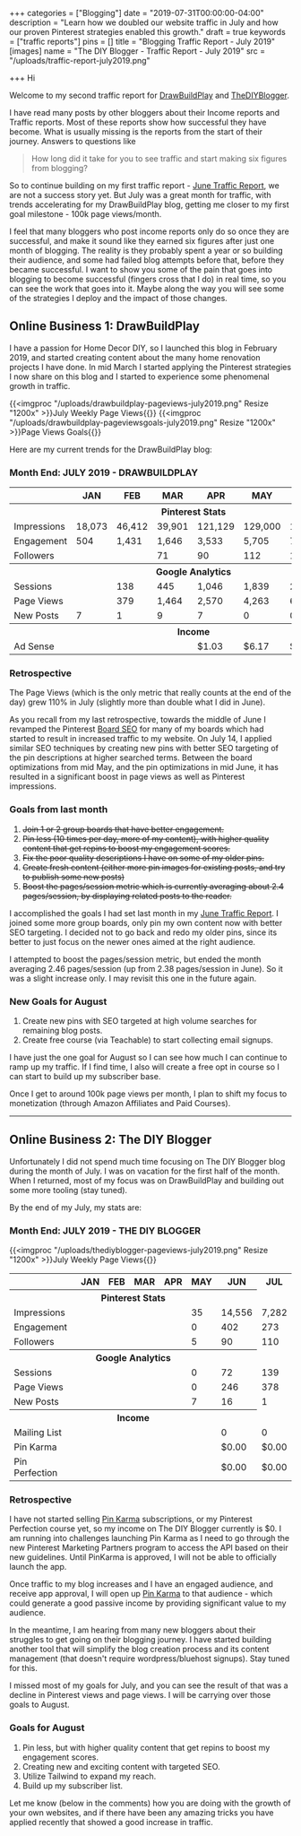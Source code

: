 +++
categories = ["Blogging"]
date = "2019-07-31T00:00:00-04:00"
description = "Learn how we doubled our website traffic in July and how our proven Pinterest strategies enabled this growth."
draft = true
keywords = ["traffic reports"]
pins = []
title = "Blogging Traffic Report - July 2019"
[images]
name = "The DIY Blogger - Traffic Report - July 2019"
src = "/uploads/traffic-report-july2019.png"

+++
Hi

Welcome to my second traffic report for  [DrawBuildPlay](https://www.drawbuildplay.com "DrawBuildPlay - Home Decor and DIY Blog") and [TheDIYBlogger](https://www.thediyblogger.com "The DIY Blogger - Pinterest Strategies").  

I have read many posts by other bloggers about their Income reports and Traffic reports.  Most of these reports show how successful they have become.  What is usually missing is the reports from the start of their journey.  Answers to questions like

> How long did it take for you to see traffic and start making six figures from blogging?

So to continue building on my first traffic report - [June Traffic Report](/blog/blogging-traffic-report-june-2019/ "June Traffic Report"), we are not a success story yet.  But July was a great month for traffic, with trends accelerating for my DrawBuildPlay blog, getting me closer to my first goal milestone - 100k page views/month.

I feel that many bloggers who post income reports only do so once they are successful, and make it sound like they earned six figures after just one month of blogging.  The reality is they probably spent a year or so building their audience, and some had failed blog attempts before that, before they became successful.  I want to show you some of the pain that goes into blogging to become successful (fingers cross that I do) in real time, so you can see the work that goes into it.  Maybe along the way you will see some of the strategies I deploy and the impact of those changes.

## Online Business 1: DrawBuildPlay

I have a passion for Home Decor DIY, so I launched this blog in February 2019, and started creating content about the many home renovation projects I have done.  In mid March I started applying the Pinterest strategies I now share on this blog and I started to experience some phenomenal growth in traffic.

{{<imgproc "/uploads/drawbuildplay-pageviews-july2019.png" Resize "1200x" >}}July Weekly Page Views{{</imgproc>}}
{{<imgproc "/uploads/drawbuildplay-pageviewsgoals-july2019.png" Resize "1200x" >}}Page Views Goals{{</imgproc>}}

Here are my current trends for the DrawBuildPlay blog:

### **Month End: JULY 2019 - DRAWBUILDPLAY**

<table class="incomereport">
<tr class="months">
<th></th>
<th>JAN</th>
<th>FEB</th>
<th>MAR</th>
<th>APR</th>
<th>MAY</th>  
<th>JUN</th>
<th class="currentmonth">JUL</th>
</tr>
<tr>
<th colspan="13">Pinterest Stats</th>
</tr>
<tr>
<td>Impressions</td>
<td>18,073</td>
<td>46,412</td>
<td>39,901</td>
<td>121,129</td>
<td>129,000</td>
<td>138,253</td>
<td class="currentmonth">326,552</td>
</tr>
<tr>
<td>Engagement</td>
<td>504</td>
<td>1,431</td>
<td>1,646</td>
<td>3,533</td>
<td>5,705</td>
<td>7,623</td>
<td class="currentmonth">19,880</td>
</tr>
<tr>
<td>Followers</td>
<td></td>
<td></td>
<td>71</td>
<td>90</td>
<td>112</td>
<td>137</td>
<td class="currentmonth">224</td>
</tr>
<tr>
<th colspan="13">Google Analytics</th>
</tr>
<tr>
<td>Sessions</td>
<td></td>
<td>138</td>
<td>445</td>
<td>1,046</td>
<td>1,839</td>
<td>2,676</td>
<td class="currentmonth">5,500</td>
</tr>
<tr>
<td>Page Views</td>
<td></td>
<td>379</td>
<td>1,464</td>
<td>2,570</td>
<td>4,263</td>
<td>6,357</td>
<td class="currentmonth">13,367</td>
</tr>
<tr>
<td>New Posts</td>
<td>7</td>
<td>1</td>
<td>9</td>
<td>7</td>
<td>0</td>
<td>0</td>
<td class="currentmonth">0</td>
</tr>
<tr>
<th colspan="13">Income</th>
</tr>
<tr>
<td>Ad Sense</td>
<td></td>
<td></td>
<td></td>
<td>$1.03</td>
<td>$6.17</td>
<td>$20.57</td>
<td class="currentmonth">$37.35</td>
</tr>
</table>


### Retrospective

The Page Views (which is the only metric that really counts at the end of the day) grew 110% in July (slightly more than double what I did in June).

As you recall from my last retrospective, towards the middle of June I revamped the Pinterest [Board SEO](/blog/how-to-create-keyword-rich-pinterest-board-names-to-get-more-repins/ "Board SEO") for many of my boards which had started to result in increased traffic to my website.  On July 14, I applied similar SEO techniques by creating new pins with better SEO targeting of the pin descriptions at higher searched terms.  Between the board optimizations from mid May, and the pin optimizations in mid June, it has resulted in a significant boost in page views as well as Pinterest impressions. 

### Goals from last month

1. ~~Join 1 or 2 group boards that have better engagement.~~
2. ~~Pin less (10 times per day, more of my content), with higher quality content that get repins to boost my engagement scores.~~
3. ~~Fix the poor quality descriptions I have on some of my older pins.~~
4. ~~Create fresh content (either more pin images for existing posts, and try to publish some new posts)~~
5. ~~Boost the pages/session metric which is currently averaging about 2.4 pages/session, by displaying related posts to the reader.~~

I accomplished the goals I had set last month in my [June Traffic Report](/blog/blogging-traffic-report-june-2019/ "June Traffic Report").  I joined some more group boards, only pin my own content now with better SEO targeting.  I decided not to go back and redo my older pins, since its better to just focus on the newer ones aimed at the right audience.  

I attempted to boost the pages/session metric, but ended the month averaging 2.46 pages/session (up from 2.38 pages/session in June).  So it was a slight increase only. I may revisit this one in the future again.

### New Goals for August

1. Create new pins with SEO targeted at high volume searches for remaining blog posts.
2. Create free course (via Teachable) to start collecting email signups.

I have just the one goal for August so I can see how much I can continue to ramp up my traffic.  If I find time, I also will create a free opt in course so I can start to build up my subscriber base.

Once I get to around 100k page views per month, I plan to shift my focus to monetization (through Amazon Affiliates and Paid Courses).

------------

## Online Business 2: The DIY Blogger

Unfortunately I did not spend much time focusing on The DIY Blogger blog during the month of July.  I was on vacation for the first half of the month.  When I returned, most of my focus was on DrawBuildPlay and building out some more tooling (stay tuned).  

By the end of my July, my stats are:

### **Month End: JULY 2019 - THE DIY BLOGGER**

{{<imgproc "/uploads/thediyblogger-pageviews-july2019.png" Resize "1200x" >}}July Weekly Page Views{{</imgproc>}}

<table class="incomereport">
<tr class="months">
<th></th>
<th>JAN</th>
<th>FEB</th>
<th>MAR</th>
<th>APR</th>
<th>MAY</th>
<th>JUN</th>
<th class="currentmonth">JUL</th>
</tr>
<tr>
<th colspan="7">Pinterest Stats</th>
</tr>
<tr>
<td>Impressions</td>
<td></td>
<td></td>
<td></td>
<td></td>
<td>35</td>
<td>14,556</td>
<td class="currentmonth">7,282</td>
</tr>
<tr>
<td>Engagement</td>
<td></td>
<td></td>
<td></td>
<td></td>
<td>0</td>
<td>402</td>
<td class="currentmonth">273</td>
</tr>
<tr>
<td>Followers</td>
<td></td>
<td></td>
<td></td>
<td></td>
<td>5</td>
<td>90</td>
<td class="currentmonth">110</td>
</tr>
<tr>
<th colspan="7">Google Analytics</th>
</tr>
<tr>
<td>Sessions</td>
<td></td>
<td></td>
<td></td>
<td></td>
<td>0</td>
<td>72</td>
<td class="currentmonth">139</td>
</tr>
<tr>
<td>Page Views</td>
<td></td>
<td></td>
<td></td>
<td></td>
<td>0</td>
<td>246</td>
<td class="currentmonth">378</td>
</tr>
<tr>
<td>New Posts</td>
<td></td>
<td></td>
<td></td>
<td></td>
<td>7</td>
<td>16</td>
<td class="currentmonth">1</td>
</tr>
<tr>
<th colspan="7">Income</th>
</tr>
<tr>
<td>Mailing List</td>
<td></td>
<td></td>
<td></td>
<td></td>
<td></td>
<td>0</td>
<td class="currentmonth">0</td>
</tr>
<tr>
<td>Pin Karma</td>
<td></td>
<td></td>
<td></td>
<td></td>
<td></td>
<td>$0.00</td>
<td class="currentmonth">$0.00</td>
</tr>
<tr>
<td>Pin Perfection</td>
<td></td>
<td></td>
<td></td>
<td></td>
<td></td>
<td>$0.00</td>
<td class="currentmonth">$0.00</td>
</tr>
</table>

### Retrospective

I have not started selling <a href="/pinkarma" alt="Pin Karma - Pinterest Assistant">Pin Karma</a> subscriptions, or my Pinterest Perfection course yet, so my income on The DIY Blogger currently is $0.  I am running into challenges launching Pin Karma as I need to go through the new Pinterest Marketing Partners program to access the API based on their new guidelines.  Until PinKarma is approved, I will not be able to officially launch the app.

Once traffic to my blog increases and I have an engaged audience, and receive app approval, I will open up <a href="/pinkarma" alt="Pin Karma - Pinterest Assistant">Pin Karma</a> to that audience - which could generate a good passive income by providing significant value to my audience.

In the meantime, I am hearing from many new bloggers about their struggles to get going on their blogging journey.  I have started building another tool that will simplify the blog creation process and its content management (that doesn't require wordpress/bluehost signups).  Stay tuned for this.

I missed most of my goals for July, and you can see the result of that was a decline in Pinterest views and page views.  I will be carrying over those goals to August.

### Goals for August

1. Pin less, but with higher quality content that get repins to boost my engagement scores.
2. Creating new and exciting content with targeted SEO.
3. Utilize Tailwind to expand my reach.
4. Build up my subscriber list.

Let me know (below in the comments) how you are doing with the growth of your own websites, and if there have been any amazing tricks you have applied recently that showed a good increase in traffic.